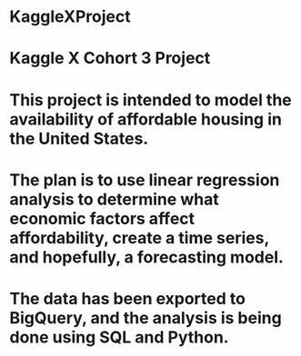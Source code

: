 # KaggleXProject
# Kaggle X Cohort 3 Project 
# This project is intended to model the availability of affordable housing in the United States. 
# The plan is to use linear regression analysis to determine what economic factors affect affordability, create a time series, and hopefully, a forecasting model.
# The data has been exported to BigQuery, and the analysis is being done using SQL and Python.
